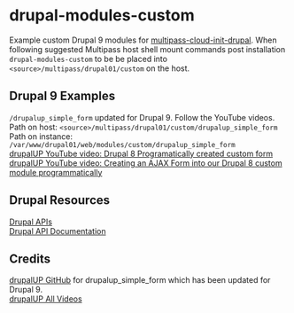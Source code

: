 # drupal-modules-custom

Example custom Drupal 9 modules for [multipass-cloud-init-drupal](https://github.com/agcraggs/multipass-cloud-init-drupal). When following suggested Multipass host shell mount commands post installation `drupal-modules-custom` to be be placed into `<source>/multipass/drupal01/custom` on the host.

## Drupal 9 Examples

`/drupalup_simple_form` updated for Drupal 9. Follow the YouTube videos.  
Path on host: `<source>/multipass/drupal01/custom/drupalup_simple_form`  
Path on instance: `/var/www/drupal01/web/modules/custom/drupalup_simple_form`  
[drupalUP YouTube video: Drupal 8 Programatically created custom form](https://www.youtube.com/watch?v=JjUYeKqB-gw)  
[drupalUP YouTube video: Creating an AJAX Form into our Drupal 8 custom module programmatically](https://www.youtube.com/watch?v=Mc1oucR4Vak)

## Drupal Resources

[Drupal APIs](https://www.drupal.org/docs/drupal-apis)  
[Drupal API Documentation](https://api.drupal.org/api/drupal)

## Credits

[drupalUP GitHub](https://github.com/drupal-up) for drupalup_simple_form which has been updated for Drupal 9.  
[drupalUP All Videos](https://www.youtube.com/c/Drupal-up/videos)